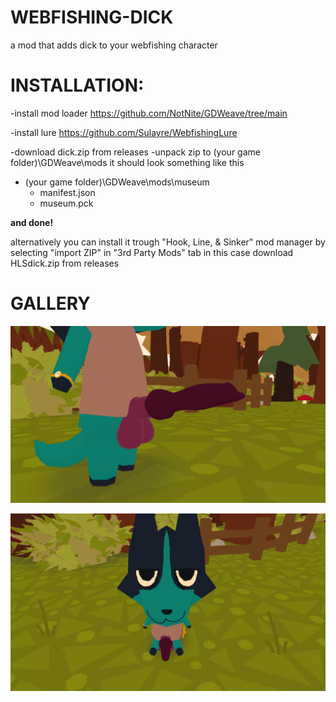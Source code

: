 # WEBFISHING-DICK
a mod that adds dick to your webfishing character
# INSTALLATION:
-install mod loader https://github.com/NotNite/GDWeave/tree/main

-install lure https://github.com/Sulayre/WebfishingLure

-download dick.zip from releases
-unpack zip to (your game folder)\GDWeave\mods
it should look something like this
- (your game folder)\GDWeave\mods\museum
  - manifest.json
  - museum.pck

**and done!**

alternatively you can install it trough "Hook, Line, & Sinker" mod manager by selecting "import ZIP" in "3rd Party Mods" tab
in this case download HLSdick.zip from releases
# GALLERY
![1](https://github.com/Kris123454/WEBFISHING-DICK/blob/main/pictures/1.png?raw=true "1")

![2](https://github.com/Kris123454/WEBFISHING-DICK/blob/main/pictures/2.png?raw=true "2")

